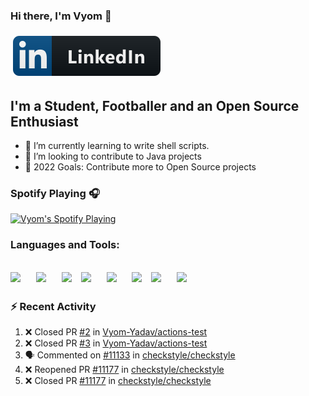 ### Hi there, I'm Vyom 👋

<a href="https://www.linkedin.com/in/vyom-yadav-66a97918b/">
    <img src="https://github.com/MikeCodesDotNET/ColoredBadges/blob/master/svg/social/linkedin.svg" alt="gitter" style="vertical-align:top; margin:6px 4px">
</a>  

## I'm a Student, Footballer and an Open Source Enthusiast

- 🌱 I’m currently learning to write shell scripts.
- 👯 I’m looking to contribute to Java projects
- 🥅 2022 Goals: Contribute more to Open Source projects

### Spotify Playing 🎧

[<img src="https://novatorem-git-master-vyom-yadav.vercel.app/api/spotify" alt="Vyom's Spotify Playing" width="350" />](https://open.spotify.com/user/312oauov5ttlvf6hg6yygyiz3m4m)


### Languages and Tools:

<img src="https://qph.fs.quoracdn.net/main-qimg-48b7a3d8958565e7aa3ad4dbf2312770.webp" height="30"> &nbsp; &nbsp;  <img src="https://www.techbaz.org/Course/img/c-logo.png" height="30"> &nbsp; &nbsp;  <img src="https://image.flaticon.com/icons/png/512/25/25231.png" height="30"> &nbsp; <img src="https://resources.jetbrains.com/storage/products/intellij-idea/img/meta/intellij-idea_logo_300x300.png" height="30"> &nbsp; &nbsp; <img src="https://www.tinkercad.com/favicon.ico" height="30"> &nbsp; &nbsp;  <img src="https://upload.wikimedia.org/wikipedia/commons/thumb/e/e0/Git-logo.svg/1280px-Git-logo.svg.png" height="25">&nbsp; &nbsp;<img src="https://upload.wikimedia.org/wikipedia/commons/thumb/c/c3/Python-logo-notext.svg/1200px-Python-logo-notext.svg.png" height="25"> &nbsp; &nbsp; <img src="https://www.djangoproject.com/m/img/logos/django-logo-negative.png" height="25">
---

### :zap: Recent Activity

<!--START_SECTION:activity-->
1. ❌ Closed PR [#2](https://github.com/Vyom-Yadav/actions-test/pull/2) in [Vyom-Yadav/actions-test](https://github.com/Vyom-Yadav/actions-test)
2. ❌ Closed PR [#3](https://github.com/Vyom-Yadav/actions-test/pull/3) in [Vyom-Yadav/actions-test](https://github.com/Vyom-Yadav/actions-test)
3. 🗣 Commented on [#11133](https://github.com/checkstyle/checkstyle/issues/11133) in [checkstyle/checkstyle](https://github.com/checkstyle/checkstyle)
4. ❌ Reopened PR [#11177](https://github.com/checkstyle/checkstyle/pull/11177) in [checkstyle/checkstyle](https://github.com/checkstyle/checkstyle)
5. ❌ Closed PR [#11177](https://github.com/checkstyle/checkstyle/pull/11177) in [checkstyle/checkstyle](https://github.com/checkstyle/checkstyle)
<!--END_SECTION:activity-->





